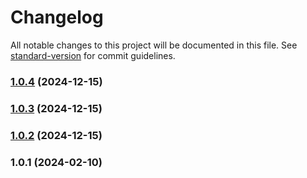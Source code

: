 # Changelog

All notable changes to this project will be documented in this file. See [standard-version](https://github.com/conventional-changelog/standard-version) for commit guidelines.

### [1.0.4](https://github.com/dirty-matchbox/di-node-service/compare/v1.0.3...v1.0.4) (2024-12-15)

### [1.0.3](https://github.com/username/repository/compare/v1.0.2...v1.0.3) (2024-12-15)

### [1.0.2](https://github.com/dirty-matchbox/di-node-service/compare/v1.0.1...v1.0.2) (2024-12-15)

### 1.0.1 (2024-02-10)
